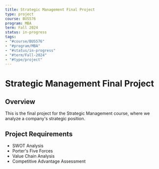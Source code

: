```yaml
---
title: Strategic Management Final Project
type: project
course: BUS576
program: MBA
term: Fall 2024
status: in-progress
tags:
- "#course/BUS576"
- "#program/MBA"
- "#status/in-progress"
- "#term/Fall-2024"
- "#type/project"
---
```

# Strategic Management Final Project

## Overview

This is the final project for the Strategic Management course, where we analyze a company's strategic position.

## Project Requirements

- SWOT Analysis
- Porter's Five Forces
- Value Chain Analysis
- Competitive Advantage Assessment
